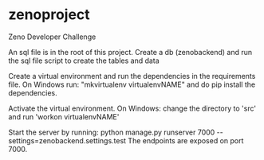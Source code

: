 # zenoproject
Zeno Developer Challenge

An sql file is in the root of this project. Create a db (zenobackend) and run the sql file script to create the tables and data

Create a virtual environment and run the dependencies in the requirements file. On Windows run: "mkvirtualenv virtualenvNAME" 
and do pip install the dependencies.

Activate the virtual environment. On Windows: change the directory to 'src' and run 'workon virtualenvNAME'

Start the server by running: python manage.py runserver 7000 --settings=zenobackend.settings.test
The endpoints are exposed on port 7000.
